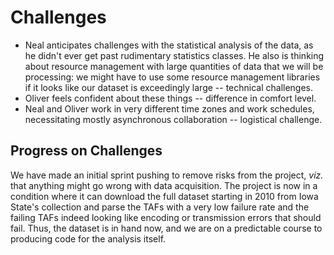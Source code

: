 # Challenges

- Neal anticipates challenges with the statistical analysis of the data, as he didn't ever get past rudimentary statistics classes. He also is thinking about resource management with large quantities of data that we will be processing: we might have to use some resource management libraries if it looks like our dataset is exceedingly large -- technical challenges.
- Oliver feels confident about these things -- difference in comfort level.
- Neal and Oliver work in very different time zones and work schedules, necessitating mostly asynchronous collaboration -- logistical challenge.

## Progress on Challenges

We have made an initial sprint pushing to remove risks from the project, *viz.* that anything might go wrong with
data acquisition. The project is now in a condition where it can download the full dataset starting in 2010 from Iowa
State's collection and parse the TAFs with a very low failure rate and the failing TAFs indeed looking like encoding or
transmission errors that should fail. Thus, the dataset is in hand now, and we are on a predictable course to
producing code for the analysis itself.
